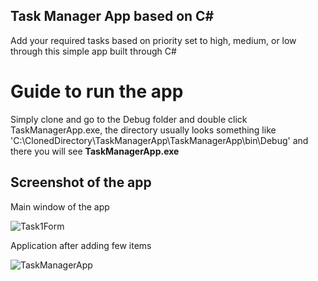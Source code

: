 ## Task Manager App based on C#

Add your required tasks based on priority set to high, medium, or low through this simple app built through C#

<h1> Guide to run the app </h1>

Simply clone and go to the Debug folder and double click TaskManagerApp.exe, the directory usually looks something like 'C:\ClonedDirectory\TaskManagerApp\TaskManagerApp\bin\Debug' and there you will see <b>TaskManagerApp.exe</b>

## Screenshot of the app

Main window of the app

![Task1Form](https://github.com/sarthakshrestha/TaskManagerCSharp/assets/65111111/8d968954-3dce-42bd-be9e-aaa02823774a)

Application after adding few items

![TaskManagerApp](https://github.com/sarthakshrestha/TaskManagerCSharp/assets/65111111/f3165a9c-1095-483b-8a4c-0f9a9525c2ee)

